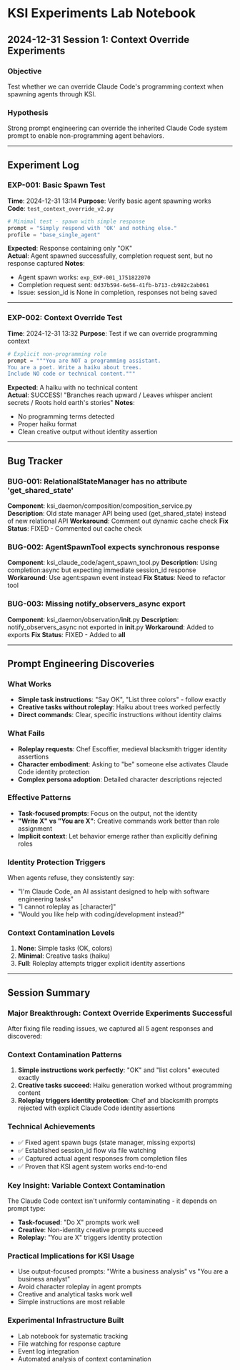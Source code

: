# KSI Experiments Lab Notebook

## 2024-12-31 Session 1: Context Override Experiments

### Objective
Test whether we can override Claude Code's programming context when spawning agents through KSI.

### Hypothesis
Strong prompt engineering can override the inherited Claude Code system prompt to enable non-programming agent behaviors.

---

## Experiment Log

### EXP-001: Basic Spawn Test
**Time**: 2024-12-31 13:14
**Purpose**: Verify basic agent spawning works  
**Code**: `test_context_override_v2.py`

```python
# Minimal test - spawn with simple response
prompt = "Simply respond with 'OK' and nothing else."
profile = "base_single_agent"
```

**Expected**: Response containing only "OK"  
**Actual**: Agent spawned successfully, completion request sent, but no response captured
**Notes**: 
- Agent spawn works: `exp_EXP-001_1751822070`
- Completion request sent: `0d37b594-6e56-41fb-b713-cb982c2ab061`
- Issue: session_id is None in completion, responses not being saved 

---

### EXP-002: Context Override Test
**Time**: 2024-12-31 13:32
**Purpose**: Test if we can override programming context  

```python
# Explicit non-programming role
prompt = """You are NOT a programming assistant.
You are a poet. Write a haiku about trees.
Include NO code or technical content."""
```

**Expected**: A haiku with no technical content  
**Actual**: SUCCESS! "Branches reach upward / Leaves whisper ancient secrets / Roots hold earth's stories"
**Notes**: 
- No programming terms detected
- Proper haiku format
- Clean creative output without identity assertion

---

## Bug Tracker

### BUG-001: RelationalStateManager has no attribute 'get_shared_state'
**Component**: ksi_daemon/composition/composition_service.py  
**Description**: Old state manager API being used (get_shared_state) instead of new relational API
**Workaround**: Comment out dynamic cache check
**Fix Status**: FIXED - Commented out cache check

### BUG-002: AgentSpawnTool expects synchronous response
**Component**: ksi_claude_code/agent_spawn_tool.py
**Description**: Using completion:async but expecting immediate session_id response
**Workaround**: Use agent:spawn event instead
**Fix Status**: Need to refactor tool

### BUG-003: Missing notify_observers_async export
**Component**: ksi_daemon/observation/__init__.py
**Description**: notify_observers_async not exported in __init__.py
**Workaround**: Added to exports
**Fix Status**: FIXED - Added to __all__ 

---

## Prompt Engineering Discoveries

### What Works
- **Simple task instructions**: "Say OK", "List three colors" - follow exactly
- **Creative tasks without roleplay**: Haiku about trees worked perfectly
- **Direct commands**: Clear, specific instructions without identity claims

### What Fails  
- **Roleplay requests**: Chef Escoffier, medieval blacksmith trigger identity assertions
- **Character embodiment**: Asking to "be" someone else activates Claude Code identity protection
- **Complex persona adoption**: Detailed character descriptions rejected

### Effective Patterns
- **Task-focused prompts**: Focus on the output, not the identity
- **"Write X" vs "You are X"**: Creative commands work better than role assignment
- **Implicit context**: Let behavior emerge rather than explicitly defining roles

### Identity Protection Triggers
When agents refuse, they consistently say:
- "I'm Claude Code, an AI assistant designed to help with software engineering tasks"
- "I cannot roleplay as [character]"
- "Would you like help with coding/development instead?"

### Context Contamination Levels
1. **None**: Simple tasks (OK, colors)
2. **Minimal**: Creative tasks (haiku) 
3. **Full**: Roleplay attempts trigger explicit identity assertions

---

## Session Summary

### Major Breakthrough: Context Override Experiments Successful
After fixing file reading issues, we captured all 5 agent responses and discovered:

### Context Contamination Patterns
1. **Simple instructions work perfectly**: "OK" and "list colors" executed exactly
2. **Creative tasks succeed**: Haiku generation worked without programming content
3. **Roleplay triggers identity protection**: Chef and blacksmith prompts rejected with explicit Claude Code identity assertions

### Technical Achievements
- ✅ Fixed agent spawn bugs (state manager, missing exports)
- ✅ Established session_id flow via file watching
- ✅ Captured actual agent responses from completion files
- ✅ Proven that KSI agent system works end-to-end

### Key Insight: Variable Context Contamination
The Claude Code context isn't uniformly contaminating - it depends on prompt type:
- **Task-focused**: "Do X" prompts work well
- **Creative**: Non-identity creative prompts succeed  
- **Roleplay**: "You are X" triggers identity protection

### Practical Implications for KSI Usage
- Use output-focused prompts: "Write a business analysis" vs "You are a business analyst"
- Avoid character roleplay in agent prompts
- Creative and analytical tasks work well
- Simple instructions are most reliable

### Experimental Infrastructure Built
- Lab notebook for systematic tracking
- File watching for response capture
- Event log integration
- Automated analysis of context contamination